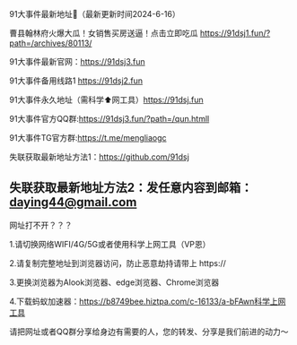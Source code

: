 91大事件最新地址👋（最新更新时间2024-6-16）

曹县翰林府火爆大瓜！女销售买房送逼！点击立即吃瓜
https://91dsj1.fun/?path=/archives/80113/

91大事件最新官网：https://91dsj3.fun

91大事件备用线路1 https://91dsj2.fun

91大事件永久地址（需科学⬆️网工具）https://91dsj.fun

91大事件官方QQ群:https://91dsj3.fun/?path=/qun.htmll

91大事件TG官方群:https://t.me/mengliaogc

失联获取最新地址方法1：https://github.com/91dsj

失联获取最新地址方法2：发任意内容到邮箱：daying44@gmail.com
-----------------------------------------------------------------------------------------------------------------------------
网址打不开？？？

1.请切换网络WIFI/4G/5G或者使用科学上网工具（VP恩）

2.请复制完整地址到浏览器访问，防止恶意劫持请带上 https://

3.更换浏览器为Alook浏览器、edge浏览器、Chrome浏览器

4.下载蚂蚁加速器：https://b8749bee.hiztpa.com/c-16133/a-bFAwn科学上网工具

请把网址或者QQ群分享给身边有需要的人，您的转发、分享是我们前进的动力～
